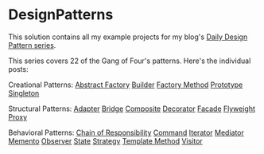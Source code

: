 # DesignPatterns
This solution contains all my example projects for my blog's [Daily Design Pattern series](https://www.exceptionnotfound.net/introducing-the-daily-design-pattern/).

This series covers 22 of the Gang of Four's patterns.  Here's the individual posts:

Creational Patterns:
[Abstract Factory](https://www.exceptionnotfound.net/the-daily-design-pattern-abstract-factory/)
[Builder](https://www.exceptionnotfound.net/builder-the-daily-design-pattern/)
[Factory Method](https://www.exceptionnotfound.net/the-daily-design-pattern-factory-method/)
[Prototype](https://www.exceptionnotfound.net/prototype-the-daily-design-pattern/)
[Singleton](https://www.exceptionnotfound.net/singleton-the-daily-design-pattern/)


Structural Patterns:
[Adapter](https://www.exceptionnotfound.net/the-daily-design-pattern-adapter/)
[Bridge](https://www.exceptionnotfound.net/the-daily-design-pattern-bridge/)
[Composite](https://www.exceptionnotfound.net/composite-the-daily-design-pattern/)
[Decorator](https://www.exceptionnotfound.net/decorator-the-daily-design-pattern/)
[Facade](https://www.exceptionnotfound.net/the-daily-design-pattern-facade/)
[Flyweight](https://www.exceptionnotfound.net/flyweight-the-daily-design-pattern/)
[Proxy](https://www.exceptionnotfound.net/proxy-the-daily-design-pattern/)


Behavioral Patterns:
[Chain of Responsibility](https://www.exceptionnotfound.net/chain-of-responsibility-the-daily-design-pattern/)
[Command](https://www.exceptionnotfound.net/command-the-daily-design-pattern/)
[Iterator](https://www.exceptionnotfound.net/the-daily-design-pattern-iterator/)
[Mediator](https://www.exceptionnotfound.net/mediator-the-daily-design-pattern/)
[Memento](https://www.exceptionnotfound.net/the-daily-design-pattern-memento/)
[Observer](https://www.exceptionnotfound.net/the-daily-design-pattern-observer/)
[State](https://www.exceptionnotfound.net/state-the-daily-design-pattern/)
[Strategy](https://www.exceptionnotfound.net/strategy-the-daily-design-pattern/)
[Template Method](https://www.exceptionnotfound.net/the-daily-design-pattern-template-method/)
[Visitor](https://www.exceptionnotfound.net/visitor-the-daily-design-pattern/)
